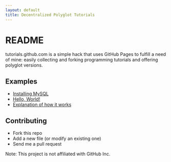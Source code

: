 ```yaml
---
layout: default
title: Decentralized Polyglot Tutorials
---
```


README
======

tutorials.github.com is a simple hack that uses GitHub Pages to fulfill a need of mine: easily collecting and forking programming tutorials and offering polyglot versions.

Examples
--------

* [Installing MySQL](pages/installing-mysql.html)
* [Hello, World!](pages/hello-world.html "Hello, World!")
* [Explanation of how it works](pages/test.html)

Contributing
------------

- Fork this repo
- Add a new file (or modify an existing one)
- Send me a pull request

Note: This project is not affiliated with GitHub Inc.
